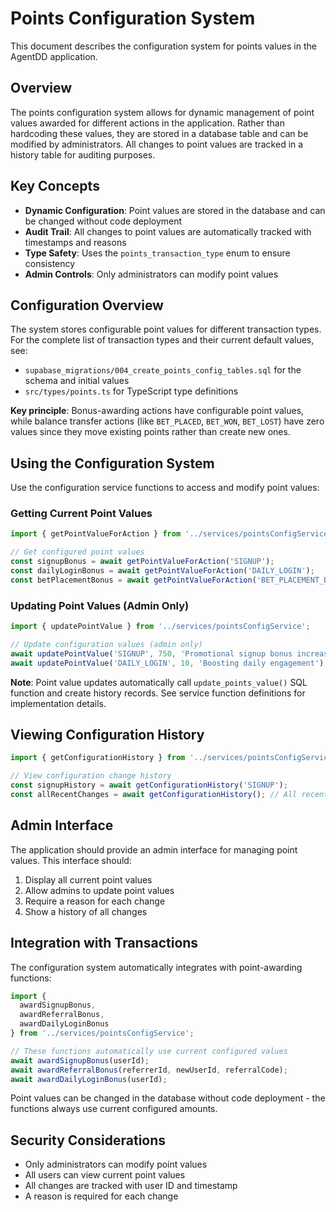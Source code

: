 # Points Configuration System

This document describes the configuration system for points values in the AgentDD application.

## Overview

The points configuration system allows for dynamic management of point values awarded for different actions in the application. Rather than hardcoding these values, they are stored in a database table and can be modified by administrators. All changes to point values are tracked in a history table for auditing purposes.

## Key Concepts

- **Dynamic Configuration**: Point values are stored in the database and can be changed without code deployment
- **Audit Trail**: All changes to point values are automatically tracked with timestamps and reasons
- **Type Safety**: Uses the `points_transaction_type` enum to ensure consistency
- **Admin Controls**: Only administrators can modify point values

## Configuration Overview

The system stores configurable point values for different transaction types. For the complete list of transaction types and their current default values, see:
- `supabase_migrations/004_create_points_config_tables.sql` for the schema and initial values
- `src/types/points.ts` for TypeScript type definitions

**Key principle**: Bonus-awarding actions have configurable point values, while balance transfer actions (like `BET_PLACED`, `BET_WON`, `BET_LOST`) have zero values since they move existing points rather than create new ones.

## Using the Configuration System

Use the configuration service functions to access and modify point values:

### Getting Current Point Values

```typescript
import { getPointValueForAction } from '../services/pointsConfigService';

// Get configured point values
const signupBonus = await getPointValueForAction('SIGNUP');
const dailyLoginBonus = await getPointValueForAction('DAILY_LOGIN');
const betPlacementBonus = await getPointValueForAction('BET_PLACEMENT_BONUS_AWARDED');
```

### Updating Point Values (Admin Only)

```typescript
import { updatePointValue } from '../services/pointsConfigService';

// Update configuration values (admin only)
await updatePointValue('SIGNUP', 750, 'Promotional signup bonus increase');
await updatePointValue('DAILY_LOGIN', 10, 'Boosting daily engagement');
```

**Note**: Point value updates automatically call `update_points_value()` SQL function and create history records. See service function definitions for implementation details.

## Viewing Configuration History

```typescript
import { getConfigurationHistory } from '../services/pointsConfigService';

// View configuration change history
const signupHistory = await getConfigurationHistory('SIGNUP');
const allRecentChanges = await getConfigurationHistory(); // All recent changes
```

## Admin Interface

The application should provide an admin interface for managing point values. This interface should:

1. Display all current point values
2. Allow admins to update point values
3. Require a reason for each change
4. Show a history of all changes

## Integration with Transactions

The configuration system automatically integrates with point-awarding functions:

```typescript
import { 
  awardSignupBonus,
  awardReferralBonus,
  awardDailyLoginBonus 
} from '../services/pointsConfigService';

// These functions automatically use current configured values
await awardSignupBonus(userId);
await awardReferralBonus(referrerId, newUserId, referralCode);
await awardDailyLoginBonus(userId);
```

Point values can be changed in the database without code deployment - the functions always use current configured amounts.

## Security Considerations

- Only administrators can modify point values
- All users can view current point values
- All changes are tracked with user ID and timestamp
- A reason is required for each change 